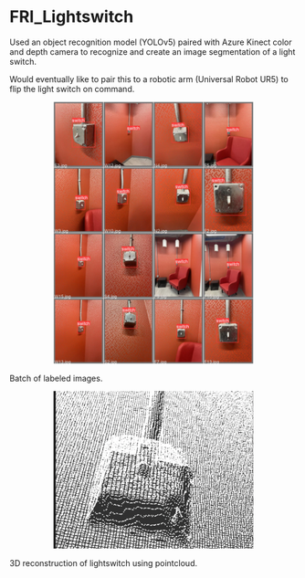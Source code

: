# FRI_Lightswitch

Used an object recognition model (YOLOv5) paired with Azure Kinect color and depth camera to recognize and create an image segmentation of a light switch. 

Would eventually like to pair this to a robotic arm (Universal Robot UR5) to flip the light switch on command. 

<p align="center">
  <img src="images/val_batch0_labels.jpeg" width="350" title="batch labels">
  <figcaption>Batch of labeled images.</figcaption>
</p>

<p align="center">
  <img src="images/point-cloud.png" width="350" alt="point cloud">
  <figcaption>3D reconstruction of lightswitch using pointcloud.</figcaption>
</p>
